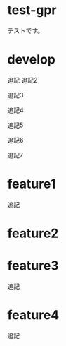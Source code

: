 # test-gpr

テストです。

# develop

追記
追記2

追記3

追記4

追記5

追記6

追記7

# feature1

追記

# feature2

# feature3

追記

# feature4

追記